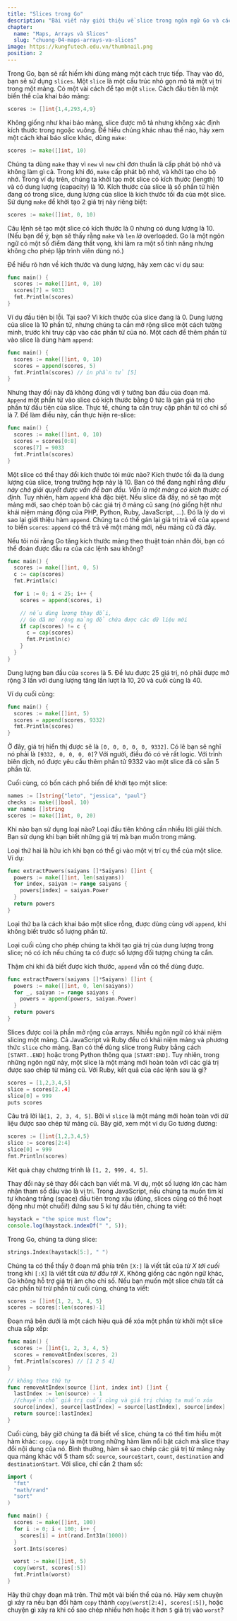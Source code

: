 ```yaml
---
title: "Slices trong Go"
description: "Bài viết này giới thiệu về slice trong ngôn ngữ Go và cách sử dụng chúng thay vì mảng. Nó cung cấp các ví dụ về khai báo slice, khởi tạo slice với make, cách thêm phần tử vào slice bằng append, khái niệm kích thước và dung lượng của slice, cách sử dụng append để mở rộng slice, và một số ví dụ khác liên quan đến slice."
chapter:
  name: "Maps, Arrays và Slices"
  slug: "chuong-04-maps-arrays-va-slices"
image: https://kungfutech.edu.vn/thumbnail.png
position: 2
---
```


Trong Go, bạn sẽ rất hiếm khi dùng mảng một cách trực tiếp. Thay vào đó, bạn sẽ sử dụng `slices`. Một `slice` là một cấu trúc nhỏ gọn mô tả một vị trí trong một mảng. Có một vài cách để tạo một `slice`. Cách đầu tiên là một biến thể của khai báo mảng:

```go
scores := []int{1,4,293,4,9}
```

Không giống như khai báo mảng, slice được mô tả nhưng không xác định kích thước trong ngoặc vuông. Để hiểu chúng khác nhau thế nào, hãy xem một cách khai báo slice khác, dùng `make`:

```go
scores := make([]int, 10)
```

Chúng ta dùng `make` thay vì `new` vì `new` chỉ đơn thuần là cấp phát bộ nhớ và không làm gì cả. Trong khi đó, `make` cấp phát bộ nhớ, và khởi tạo cho bộ nhớ. Trong ví dụ trên, chúng ta khởi tạo một slice có kích thước (length) 10 và có dung lượng (capacity) là 10. Kích thước của slice là số phần tử hiện đang có trong slice, dung lượng của slice là kích thước tối đa của một slice. Sử dụng `make` để khởi tạo 2 giá trị này riêng biệt:

```go
scores := make([]int, 0, 10)
```

Câu lệnh sẽ tạo một slice có kích thước là 0 nhưng có dung lượng là 10. (Nếu bạn để ý, bạn sẽ thấy rằng `make` và `len` _là_ overloaded. Go là một ngôn ngữ có một số điểm đáng thất vọng, khi làm ra một số tính năng nhưng không cho phép lập trình viên dùng nó.)

Để hiểu rõ hơn về kích thước và dung lượng, hãy xem các ví dụ sau:

```go
func main() {
  scores := make([]int, 0, 10)
  scores[7] = 9033
  fmt.Println(scores)
}
```

Ví dụ đầu tiên bị lỗi. Tại sao? Vì kích thước của slice đang là 0. Dung lượng của slice là 10 phần tử, nhưng chúng ta cần mở rộng slice một cách tường minh, trước khi truy cập vào các phần tử của nó. Một cách để thêm phần tử vào slice là dùng hàm `append`:

```go
func main() {
  scores := make([]int, 0, 10)
  scores = append(scores, 5)
  fmt.Println(scores) // in phần tử [5]
}
```

Nhưng thay đổi này đã không đúng với ý tưởng ban đầu của đoạn mã. `Append` một phần tử vào slice có kích thước bằng 0 tức là gán giá trị cho phần tử đầu tiên của slice. Thực tế, chúng ta cần truy cập phần tử có chỉ số là 7. Để làm điều này, cần thực hiện re-slice:

```go
func main() {
  scores := make([]int, 0, 10)
  scores = scores[0:8]
  scores[7] = 9033
  fmt.Println(scores)
}
```

Một slice có thể thay đổi kích thước tói mức nào? Kích thước tối đa là dung lượng của slice, trong trường hợp này là 10. Ban có thể đang nghĩ rằng _điều này chả giải quyết được vấn đề ban đầu. Vẫn là một mảng có kích thước cố định._ Tuy nhiên, hàm `append` khá đặc biệt. Nếu slice đã đầy, nó sẽ tạo một mảng mới, sao chép toàn bộ các giá trị ở mảng cũ sang (nó giống hệt như khái niệm mảng động của PHP, Python, Ruby, JavaScript, ...). Đó là lý do vì sao lại giới thiệu hàm `append`. Chúng ta có thể gán lại giá trị trả về của `append` to biến `scores`: `append` có thể trả về một mảng mới, nếu mảng cũ đã đầy.

Nếu tôi nói rằng Go tăng kích thước mảng theo thuật toán nhân đôi, bạn có thể đoán được đầu ra của các lệnh sau không?

```go
func main() {
  scores := make([]int, 0, 5)
  c := cap(scores)
  fmt.Println(c)

  for i := 0; i < 25; i++ {
    scores = append(scores, i)

    // nếu dùng lượng thay đổi,
    // Go đã mở rộng mảng để chứa được các dữ liệu mới
    if cap(scores) != c {
      c = cap(scores)
      fmt.Println(c)
    }
  }
}
```

Dung lượng ban đầu của `scores` là 5. Để lưu được 25 giá trị, nó phải được mở rộng 3 lần với dung lượng tăng lần lượt là 10, 20 và cuối cùng là 40.

Ví dụ cuối cùng:

```go
func main() {
  scores := make([]int, 5)
  scores = append(scores, 9332)
  fmt.Println(scores)
}
```

Ở đây, giá trị hiển thị được sẽ là `[0, 0, 0, 0, 0, 9332]`. Có lẽ bạn sẽ nghĩ nó phải là `[9332, 0, 0, 0, 0]`? Với người, điều đó có vẻ rất logic. Với trình biên dịch, nó được yêu cầu thêm phần tử 9332 vào một slice đã có sẵn 5 phần tử.

Cuối cùng, có bốn cách phổ biến để khởi tạo một slice:

```go
names := []string{"leto", "jessica", "paul"}
checks := make([]bool, 10)
var names []string
scores := make([]int, 0, 20)
```

Khi nào bạn sử dụng loại nào? Loại đầu tiên không cần nhiều lời giải thích. Bạn sử dụng khi bạn biết những giá trị mà bạn muốn trong mảng.

Loại thứ hai là hữu ích khi bạn có thể gi vào một vị trí cụ thể của một slice. Ví dụ:

```go
func extractPowers(saiyans []*Saiyans) []int {
  powers := make([]int, len(saiyans))
  for index, saiyan := range saiyans {
    powers[index] = saiyan.Power
  }
  return powers
}
```

Loại thứ ba là cách khai báo một slice rỗng, được dùng cùng với `append`, khi không biết trước số lượng phần tử.

Loại cuối cùng cho phép chúng ta khởi tạo giá trị của dung lượng trong slice; nó có ích nếu chúng ta có được số lượng đối tượng chúng ta cần.

Thậm chi khi đã biết được kích thước, `append` vẫn có thể dùng được.

```go
func extractPowers(saiyans []*Saiyans) []int {
  powers := make([]int, 0, len(saiyans))
  for _, saiyan := range saiyans {
    powers = append(powers, saiyan.Power)
  }
  return powers
}
```

Slices được coi là phần mở rộng của arrays. Nhiều ngôn ngữ có khái niệm slicing một mảng. Cả JavaScript và Ruby đều có khái niệm mảng và phương thức `slice` cho mảng. Bạn có thể dùng slice trong Ruby bằng cách `[START..END]` hoặc trong Python thông qua `[START:END]`. Tuy nhiên, trong những ngôn ngữ này, một slice là một mảng mới hoàn toàn với các giá trị được sao chép từ mảng cũ. Với Ruby, kết quả của các lệnh sau là gì?

```go
scores = [1,2,3,4,5]
slice = scores[2..4]
slice[0] = 999
puts scores
```

Câu trả lời là`[1, 2, 3, 4, 5]`. Bởi vì `slice` là một mảng mới hoàn toàn với dữ liệu được sao chép từ mảng cũ. Bây giờ, xem một ví dụ Go tương đương:

```go
scores := []int{1,2,3,4,5}
slice := scores[2:4]
slice[0] = 999
fmt.Println(scores)
```

Kêt quả chạy chương trình là `[1, 2, 999, 4, 5]`.

Thay đổi này sẽ thay đổi cách bạn viết mã. Ví dụ, một số lượng lớn các hàm nhận tham số đầu vào là vị trí. Trong JavaScript, nếu chúng ta muốn tìm kí tự khoảng trắng (space) đầu tiên trong xâu (đúng, slices cũng có thể hoạt động như một chuỗi!) đứng sau 5 kí tự đầu tiên, chúng ta viết:

```javascript
haystack = "the spice must flow";
console.log(haystack.indexOf(" ", 5));
```

Trong Go, chúng ta dùng slice:

```go
strings.Index(haystack[5:], " ")
```

Chúng ta có thể thấy ở đoạn mã phía trên `[X:]` là viết tắt của _từ X tới cuối_ trong khi `[:X]` là viết tắt cửa _từ đầu tới X_. Không giống các ngôn ngữ khác, Go không hỗ trợ giá trị âm cho chỉ số. Nếu bạn muốn một slice chứa tất cả các phần tử trừ phần tử cuối cùng, chúng ta viết:

```go
scores := []int{1, 2, 3, 4, 5}
scores = scores[:len(scores)-1]
```

Đoạn mã bên dưới là một cách hiệu quả để xóa một phần từ khởi một slice chưa sắp xếp:

```go
func main() {
  scores := []int{1, 2, 3, 4, 5}
  scores = removeAtIndex(scores, 2)
  fmt.Println(scores) // [1 2 5 4]
}

// không theo thứ tự
func removeAtIndex(source []int, index int) []int {
  lastIndex := len(source) - 1
  //chuyển chỗ giá trị cuối cùng và giá trị chúng ta muốn xóa
  source[index], source[lastIndex] = source[lastIndex], source[index]
  return source[:lastIndex]
}
```

Cuối cùng, bây giờ chúng ta đã biết về slice, chúng ta có thể tìm hiểu một hàm khác: `copy`. `copy` là một trong những hàm làm nổi bật cách mà slice thay đổi nội dung của nó. Bình thường, hàm sẽ sao chép các giá trị từ mảng này qua mảng khác với 5 tham số: `source`, `sourceStart`, `count`, `destination` and `destinationStart`. Với slice, chỉ cần 2 tham số:

```go
import (
  "fmt"
  "math/rand"
  "sort"
)

func main() {
  scores := make([]int, 100)
  for i := 0; i < 100; i++ {
    scores[i] = int(rand.Int31n(1000))
  }
  sort.Ints(scores)

  worst := make([]int, 5)
  copy(worst, scores[:5])
  fmt.Println(worst)
}
```

Hãy thử chạy đoạn mã trên. Thử một vài biến thể của nó. Hãy xem chuyện gì xảy ra nếu bạn đổi hàm `copy` thành `copy(worst[2:4], scores[:5])`, hoặc chuyện gì xảy ra khi cố sao chép nhiều hơn hoặc ít hơn `5` giá trị vào `worst`?
